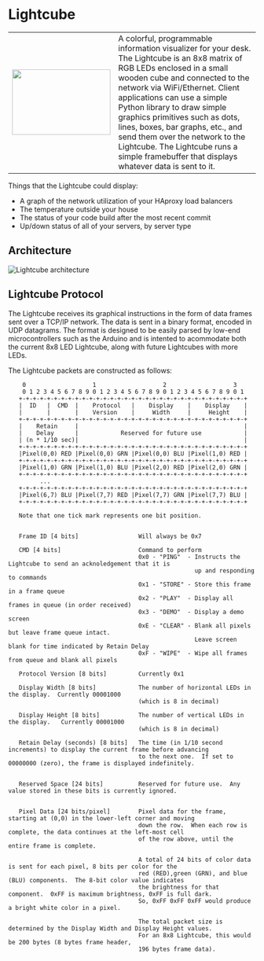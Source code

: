 Lightcube
=========
<table border=0 cellpadding=8 style="border: 0px;">
 <td width=200 height=133 align=middle valign=middle>
  <img width=200 height=133 src="https://dl.dropboxusercontent.com/u/16837290/output.chrissnell.com/color_8x8_matrix.jpg" />
 </td>
 <td align=left valign=top>
A colorful, programmable information visualizer for your desk.  The Lightcube is an 8x8 matrix
of RGB LEDs enclosed in a small wooden cube and connected to the network via WiFi/Ethernet.
Client applications can use a simple Python library to draw simple graphics primitives such as
dots, lines, boxes, bar graphs, etc., and send them over the network to the Lightcube.   The Lightcube
runs a simple framebuffer that displays whatever data is sent to it.   
 </td>
</tr>
</table>

Things that the Lightcube could display:

* A graph of the network utilization of your HAproxy load balancers
* The temperature outside your house
* The status of your code build after the most recent commit
* Up/down status of all of your servers, by server type

Architecture
------------

![Lightcube architecture](https://raw.github.com/chrissnell/Lightcube/master/LightcubeArchitecture.png)


Lightcube Protocol
------------------
The Lightcube receives its graphical instructions in the form of data frames sent over a TCP/IP network.
The data is sent in a binary format, encoded in UDP datagrams.   The format is designed to be easily
parsed by low-end microcontrollers such as the Arduino and is intented to acommodate both the current
8x8 LED Lightcube, along with future Lightcubes with more LEDs.  

The Lightcube packets are constructed as follows:

```
    0                   1                   2                   3   
    0 1 2 3 4 5 6 7 8 9 0 1 2 3 4 5 6 7 8 9 0 1 2 3 4 5 6 7 8 9 0 1 
   +-+-+-+-+-+-+-+-+-+-+-+-+-+-+-+-+-+-+-+-+-+-+-+-+-+-+-+-+-+-+-+-+
   |  ID   |  CMD  |    Protocol   |    Display    |    Display    |
   |       |       |    Version    |     Width     |     Height    |
   +-+-+-+-+-+-+-+-+-+-+-+-+-+-+-+-+-+-+-+-+-+-+-+-+-+-+-+-+-+-+-+-+
   |    Retain     |                                               |
   |    Delay      |            Reserved for future use            |
   | (n * 1/10 sec)|                                               |
   +-+-+-+-+-+-+-+-+-+-+-+-+-+-+-+-+-+-+-+-+-+-+-+-+-+-+-+-+-+-+-+-+
   |Pixel(0,0) RED |Pixel(0,0) GRN |Pixel(0,0) BLU |Pixel(1,0) RED |
   +-+-+-+-+-+-+-+-+-+-+-+-+-+-+-+-+-+-+-+-+-+-+-+-+-+-+-+-+-+-+-+-+
   |Pixel(1,0) GRN |Pixel(1,0) BLU |Pixel(2,0) RED |Pixel(2,0) GRN |
   +-+-+-+-+-+-+-+-+-+-+-+-+-+-+-+-+-+-+-+-+-+-+-+-+-+-+-+-+-+-+-+-+   
         ...
   +-+-+-+-+-+-+-+-+-+-+-+-+-+-+-+-+-+-+-+-+-+-+-+-+-+-+-+-+-+-+-+-+   
   |Pixel(6,7) BLU |Pixel(7,7) RED |Pixel(7,7) GRN |Pixel(7,7) BLU |
   +-+-+-+-+-+-+-+-+-+-+-+-+-+-+-+-+-+-+-+-+-+-+-+-+-+-+-+-+-+-+-+-+

   Note that one tick mark represents one bit position.


   Frame ID [4 bits]                 Will always be 0x7

   CMD [4 bits]						 Command to perform
                                     0x0 - "PING"  - Instructs the Lightcube to send an acknoledgement that it is
                                                     up and responding to commands
                                     0x1 - "STORE" - Store this frame in a frame queue
                                     0x2 - "PLAY"  - Display all frames in queue (in order received)
                                     0x3 - "DEMO"  - Display a demo screen
                                     0xE - "CLEAR" - Blank all pixels but leave frame queue intact.
                                                     Leave screen blank for time indicated by Retain Delay
                                     0xF - "WIPE"  - Wipe all frames from queue and blank all pixels

   Protocol Version [8 bits]         Currently 0x1

   Display Width [8 bits]            The number of horizontal LEDs in the display.  Currently 00001000 
                                     (which is 8 in decimal)

   Display Height [8 bits]           The number of vertical LEDs in the display.   Currently 00001000 
                                     (which is 8 in decimal)

   Retain Delay (seconds) [8 bits]   The time (in 1/10 second increments) to display the current frame before advancing 
                                     to the next one.  If set to 00000000 (zero), the frame is displayed indefinitely.


   Reserved Space [24 bits]          Reserved for future use.  Any value stored in these bits is currently ignored.

                                     
   Pixel Data [24 bits/pixel]        Pixel data for the frame, starting at (0,0) in the lower-left corner and moving
                                     down the row.  When each row is complete, the data continues at the left-most cell
                                     of the row above, until the entire frame is complete.

                                     A total of 24 bits of color data is sent for each pixel, 8 bits per color for the 
                                     red (RED),green (GRN), and blue (BLU) components.  The 8-bit color value indicates
                                     the brightness for that component.  0xFF is maximum brightness, 0xFF is full dark.
                                     So, 0xFF 0xFF 0xFF would produce a bright white color in a pixel.

                                     The total packet size is determined by the Display Width and Display Height values.
                                     For an 8x8 Lightcube, this would be 200 bytes (8 bytes frame header, 
                                     196 bytes frame data).

```